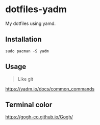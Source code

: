 # dotfiles-yadm

My dotfiles using yamd.

## Installation

`sudo pacman -S yadm`

## Usage

> Like git

https://yadm.io/docs/common_commands

## Terminal color

https://gogh-co.github.io/Gogh/
